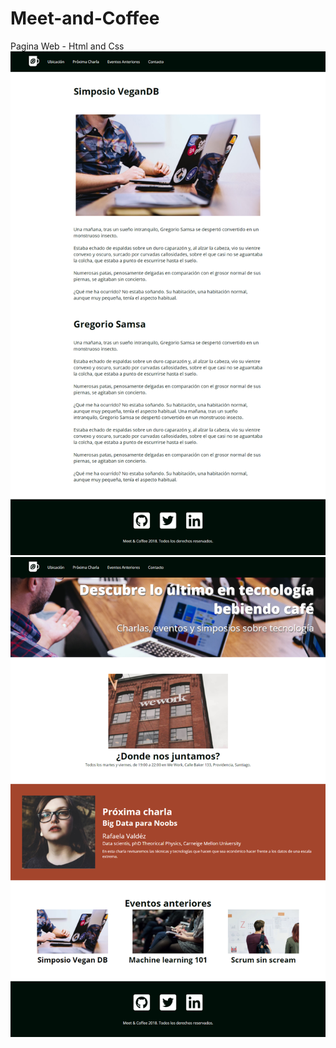 # Meet-and-Coffee
Pagina Web - Html and Css 
<img src="Meet&Coffee/assets/img/BG-1.png">
<img src="Meet&Coffee/assets/img/BG-2.png">
